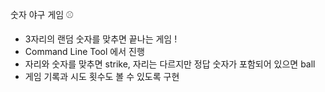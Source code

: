 숫자 야구 게임 ⚾
- 3자리의 랜덤 숫자를 맞추면 끝나는 게임 !
- Command Line Tool 에서 진행
- 자리와 숫자를 맞추면 strike, 자리는 다르지만 정답 숫자가 포함되어 있으면 ball
- 게임 기록과 시도 횟수도 볼 수 있도록 구현
